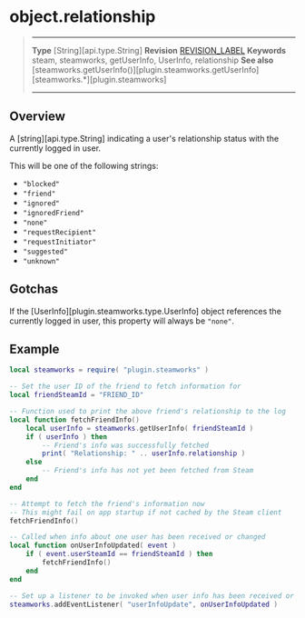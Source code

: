 # object.relationship

> --------------------- ------------------------------------------------------------------------------------------
> __Type__              [String][api.type.String]
> __Revision__          [REVISION_LABEL](REVISION_URL)
> __Keywords__          steam, steamworks, getUserInfo, UserInfo, relationship
> __See also__          [steamworks.getUserInfo()][plugin.steamworks.getUserInfo]
>                       [steamworks.*][plugin.steamworks]
> --------------------- ------------------------------------------------------------------------------------------

## Overview

A [string][api.type.String] indicating a user's relationship status with the currently logged in user.

This will be one of the following strings:

* `"blocked"`
* `"friend"`
* `"ignored"`
* `"ignoredFriend"`
* `"none"`
* `"requestRecipient"`
* `"requestInitiator"`
* `"suggested"`
* `"unknown"`


## Gotchas

If the [UserInfo][plugin.steamworks.type.UserInfo] object references the currently logged in user, this property will always be `"none"`.


## Example

``````lua
local steamworks = require( "plugin.steamworks" )

-- Set the user ID of the friend to fetch information for
local friendSteamId = "FRIEND_ID"

-- Function used to print the above friend's relationship to the log
local function fetchFriendInfo()
	local userInfo = steamworks.getUserInfo( friendSteamId )
	if ( userInfo ) then
		-- Friend's info was successfully fetched
		print( "Relationship: " .. userInfo.relationship )
	else
		-- Friend's info has not yet been fetched from Steam
	end
end

-- Attempt to fetch the friend's information now
-- This might fail on app startup if not cached by the Steam client
fetchFriendInfo()

-- Called when info about one user has been received or changed
local function onUserInfoUpdated( event )
	if ( event.userSteamId == friendSteamId ) then
		fetchFriendInfo()
	end
end

-- Set up a listener to be invoked when user info has been received or changed
steamworks.addEventListener( "userInfoUpdate", onUserInfoUpdated )
``````
